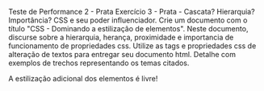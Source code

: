 Teste de Performance 2 - Prata
Exercício 3 - Prata - Cascata? Hierarquia? Importância? CSS e seu poder influenciador.
Crie um documento com o título "CSS - Dominando a estilização de elementos". Neste documento, discurse sobre a hierarquia, herança, proximidade e importancia de funcionamento de propriedades css. Utilize as tags e propriedades css de alteração de textos para entregar seu documento html. Detalhe com exemplos de trechos representando os temas citados.

A estilização adicional dos elementos é livre!